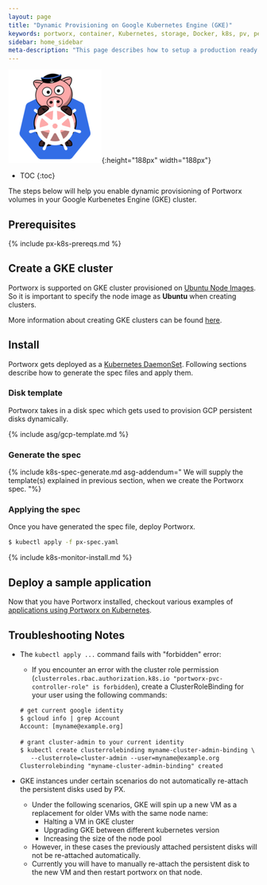 ```yaml
---
layout: page
title: "Dynamic Provisioning on Google Kubernetes Engine (GKE)"
keywords: portworx, container, Kubernetes, storage, Docker, k8s, pv, persistent disk, gke, gce
sidebar: home_sidebar
meta-description: "This page describes how to setup a production ready Portworx cluster in a Google Kubernetes Engine (GKE)."
---
```


![k8s porx Logo](/images/k8s-porx.png){:height="188px" width="188px"}

* TOC
{:toc}

The steps below will help you enable dynamic provisioning of Portworx volumes in your Google Kurbenetes Engine (GKE) cluster.

## Prerequisites

{% include px-k8s-prereqs.md %}

## Create a GKE cluster

Portworx is supported on GKE cluster provisioned on [Ubuntu Node Images](https://cloud.google.com/kubernetes-engine/docs/node-images). So it is important to specify the node image as **Ubuntu** when creating clusters.

More information about creating GKE clusters can be found [here](https://cloud.google.com/kubernetes-engine/docs/clusters/operations).

## Install

Portworx gets deployed as a [Kubernetes DaemonSet](https://kubernetes.io/docs/concepts/workloads/controllers/daemonset/). Following sections describe how to generate the spec files and apply them.

### Disk template

Portworx takes in a disk spec which gets used to provision GCP persistent disks dynamically.

{% include asg/gcp-template.md %}

### Generate the spec

{% include k8s-spec-generate.md asg-addendum="
We will supply the template(s) explained in previous section, when we create the Portworx spec.
"%}

### Applying the spec

Once you have generated the spec file, deploy Portworx.

```bash
$ kubectl apply -f px-spec.yaml
```

{% include k8s-monitor-install.md %}

## Deploy a sample application

Now that you have Portworx installed, checkout various examples of [applications using Portworx on Kubernetes](/scheduler/kubernetes/k8s-px-app-samples.html).

## Troubleshooting Notes

* The `kubectl apply ...` command fails with "forbidden" error:
   - If you encounter an error with the cluster role permission (```clusterroles.rbac.authorization.k8s.io "portworx-pvc-controller-role" is forbidden```), create a ClusterRoleBinding for your user using the following commands:

   ```
   # get current google identity
   $ gcloud info | grep Account
   Account: [myname@example.org]

   # grant cluster-admin to your current identity
   $ kubectl create clusterrolebinding myname-cluster-admin-binding \
      --clusterrole=cluster-admin --user=myname@example.org
   Clusterrolebinding "myname-cluster-admin-binding" created
   ```

* GKE instances under certain scenarios do not automatically re-attach the persistent disks used by PX.
   - Under the following scenarios, GKE will spin up a new VM as a replacement for older VMs with the same node name:
      * Halting a VM in GKE cluster
      * Upgrading GKE between different kubernetes version
      * Increasing the size of the node pool
   - However, in these cases the previously attached persistent disks will not be re-attached automatically.
   - Currently you will have to manually re-attach the persistent disk to the new VM and then restart portworx on that node.